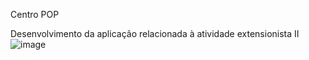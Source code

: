 Centro POP

Desenvolvimento da aplicação relacionada à atividade extensionista II
![image](https://github.com/user-attachments/assets/5f7271e5-2ed4-49d1-9de4-43217b9dc1fc)



